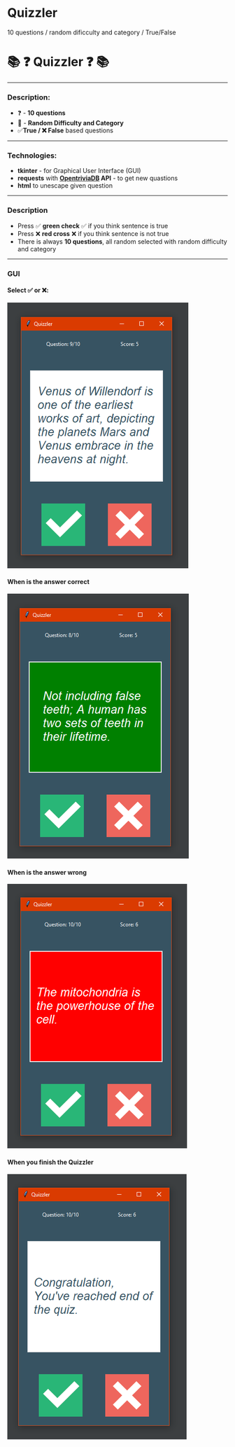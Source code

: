 # Quizzler

10 questions / random dificculty and category / True/False

# 📚 ❓ Quizzler ❓ 📚

---
### Description:
* ❓ - **10 questions** 
* 🎲 - **Random Difficulty and Category**
* ✅**True / ❌ False** based questions

---

### Technologies:
* **tkinter** - for Graphical User Interface (GUI)
* **requests** with **[OpentriviaDB](https://opentdb.com/) API** - to get new quastions  
* **html** to unescape given question 

---
### Description
* Press  ✅ **green check** ✅  if you think sentence is true
* Press ❌ **red cross** ❌ if you think sentence is not true
* There is always **10 questions**, all random selected with random difficulty and category
---

### GUI   

#### Select ✅ or ❌: 
![](images/gui.png)

#### When is the answer correct
![](images/gui_right.png)

#### When is the answer wrong
![](images/gui_wrong.png)

#### When you finish the Quizzler
![](images/gui_end_of_queez.png)
